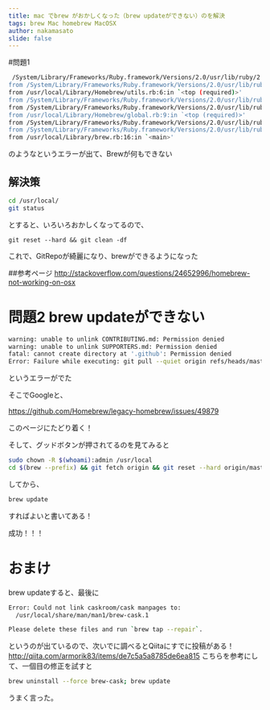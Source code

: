 ```yaml
---
title: mac でbrew がおかしくなった（brew updateができない）のを解決
tags: brew Mac homebrew MacOSX
author: nakamasato
slide: false
---
```

#問題1


```bash
 /System/Library/Frameworks/Ruby.framework/Versions/2.0/usr/lib/ruby/2.0.0/rubygems/core_ext/kernel_require.rb:55:in `require': cannot load such file -- utils/popen (LoadError)
from /System/Library/Frameworks/Ruby.framework/Versions/2.0/usr/lib/ruby/2.0.0/rubygems/core_ext/kernel_require.rb:55:in `require'
from /usr/local/Library/Homebrew/utils.rb:6:in `<top (required)>'
from /System/Library/Frameworks/Ruby.framework/Versions/2.0/usr/lib/ruby/2.0.0/rubygems/core_ext/kernel_require.rb:55:in `require'
from /System/Library/Frameworks/Ruby.framework/Versions/2.0/usr/lib/ruby/2.0.0/rubygems/core_ext/kernel_require.rb:55:in `require'
from /usr/local/Library/Homebrew/global.rb:9:in `<top (required)>'
from /System/Library/Frameworks/Ruby.framework/Versions/2.0/usr/lib/ruby/2.0.0/rubygems/core_ext/kernel_require.rb:55:in `require'
from /System/Library/Frameworks/Ruby.framework/Versions/2.0/usr/lib/ruby/2.0.0/rubygems/core_ext/kernel_require.rb:55:in `require'
from /usr/local/Library/brew.rb:16:in `<main>'
```

のようなというエラーが出て、Brewが何もできない

## 解決策

```bash
cd /usr/local/
git status
```
とすると、いろいろおかしくなってるので、

```
git reset --hard && git clean -df
```
これで、GitRepoが綺麗になり、brewができるようになった



##参考ページ
http://stackoverflow.com/questions/24652996/homebrew-not-working-on-osx

# 問題2 brew updateができない

```bash
warning: unable to unlink CONTRIBUTING.md: Permission denied
warning: unable to unlink SUPPORTERS.md: Permission denied
fatal: cannot create directory at '.github': Permission denied
Error: Failure while executing: git pull --quiet origin refs/heads/master:refs/remotes/origin/master
```

というエラーがでた


そこでGoogleと、

https://github.com/Homebrew/legacy-homebrew/issues/49879

このページにたどり着く！

そして、グッドボタンが押されてるのを見てみると

```bash
sudo chown -R $(whoami):admin /usr/local
cd $(brew --prefix) && git fetch origin && git reset --hard origin/master
```
してから、

```bash
brew update
```
すればよいと書いてある！

成功！！！

# おまけ


brew updateすると、最後に

```bash
Error: Could not link caskroom/cask manpages to:
  /usr/local/share/man/man1/brew-cask.1

Please delete these files and run `brew tap --repair`.
```
というのが出ているので、次いでに調べるとQiitaにすでに投稿がある！
http://qiita.com/armorik83/items/de7c5a5a8785de6ea815
こちらを参考にして、一個目の修正を試すと

```bash
brew uninstall --force brew-cask; brew update
```

うまく言った。

